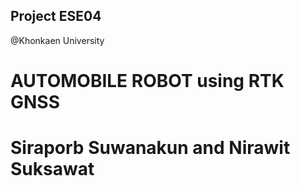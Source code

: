 ## Project ESE04 ##
@Khonkaen University
# AUTOMOBILE ROBOT using RTK GNSS #
# Siraporb Suwanakun and Nirawit Suksawat #
